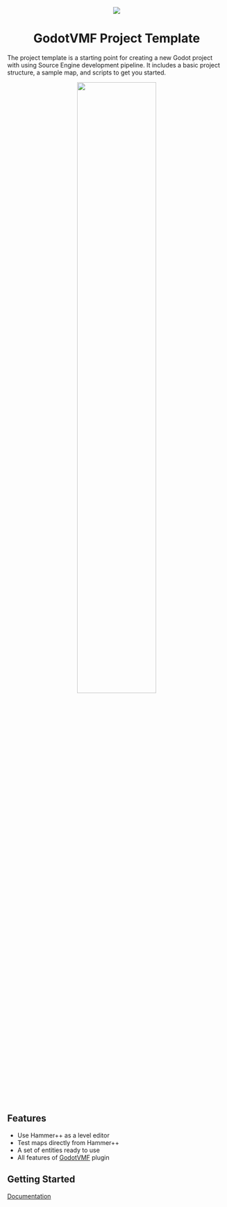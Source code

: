 <p align="center">
<img src="https://github.com/user-attachments/assets/e1959708-fc5a-4245-aed4-5b7f3044aada" />
</p>

<h1 align="center"> GodotVMF Project Template </h1>

The project template is a starting point for creating a new Godot project with using Source Engine development pipeline. 
It includes a basic project structure, a sample map, and scripts to get you started.

<p align="center">
<img width="60%" src="https://github.com/user-attachments/assets/2847c75a-8cb4-41c4-8dd3-f6a6863e99b0" />
</p>

## Features
- Use Hammer++ as a level editor
- Test maps directly from Hammer++
- A set of entities ready to use
- All features of [GodotVMF](https://github.com/H2xDev/GodotVMF) plugin

## Getting Started

[Documentation](https://github.com/H2xDev/GodotVMF-Game-Template/wiki)
